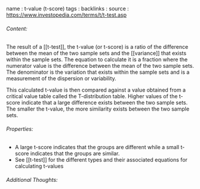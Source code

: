 name : t-value (t-score)
tags : 
backlinks : 
source : https://www.investopedia.com/terms/t/t-test.asp

###### Content:
The result of a [[t-test]], the t-value (or t-score) is a ratio of the difference between the mean of the two sample sets and the [[variance]] that exists within the sample sets. The equation to calculate it is a fraction where the numerator value is the difference between the mean of the two sample sets. The denominator is the variation that exists within the sample sets and is a measurement of the dispersion or variability.

This calculated t-value is then compared against a value obtained from a critical value table called the T-distribution table. Higher values of the t-score indicate that a large difference exists between the two sample sets. The smaller the t-value, the more similarity exists between the two sample sets.

###### Properties:
- A large t-score indicates that the groups are different while a small t-score indicates that the groups are similar.
- See [[t-test]] for the different types and their associated equations for calculating t-values
###### Additional Thoughts:
